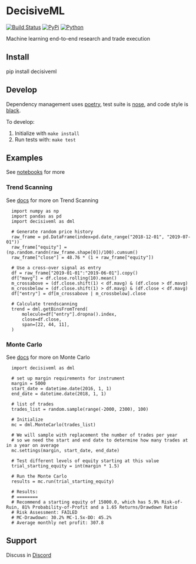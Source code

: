 # DecisiveML
[![Build Status](https://travis-ci.com/decisivealpha/decisiveml.svg?branch=master)](https://travis-ci.com/decisivealpha/decisiveml)
[![PyPi](https://img.shields.io/pypi/v/decisiveml)](https://pypi.org/project/decisiveml/)
[![Python](https://img.shields.io/pypi/pyversions/decisiveml.svg)](https://pypi.org/project/decisiveml/)

Machine learning end-to-end research and trade execution

## Install

pip install decisiveml

## Develop

Dependency management uses [poetry](https://github.com/python-poetry/poetry), test suite is [nose](https://github.com/nose-devs/nose), and code style is [black](https://github.com/psf/black).

To develop:

1. Initialize with `make install`
2. Run tests with: `make test`

## Examples

See [notebooks](https://github.com/decisivealpha/DecisiveML/tree/master/notebooks) for more

### Trend Scanning

See [docs](https://github.com/decisivealpha/DecisiveML/tree/master/docs/trend_scanning.md) for more on Trend Scanning

```
  import numpy as np
  import pandas as pd
  import decisiveml as dml
  
  # Generate random price history
  raw_frame = pd.DataFrame(index=pd.date_range("2018-12-01", "2019-07-01"))
  raw_frame["equity"] = (np.random.randn(raw_frame.shape[0])/100).cumsum()
  raw_frame["close"] = 48.76 * (1 + raw_frame["equity"])
  
  # Use a cross-over signal as entry
  df = raw_frame["2019-01-01":"2019-06-01"].copy()
  df["mavg"] = df.close.rolling(10).mean()
  m_crossabove = (df.close.shift(1) < df.mavg) & (df.close > df.mavg)
  m_crossbelow = (df.close.shift(1) > df.mavg) & (df.close < df.mavg)
  df["entry"] = df[m_crossabove | m_crossbelow].close

  # Calculate trendscanning
  trend = dml.getBinsFromTrend(
      molecule=df["entry"].dropna().index, 
      close=df.close, 
      span=[22, 44, 11],
  )
```

### Monte Carlo

See [docs](https://github.com/decisivealpha/DecisiveML/tree/master/docs/monte_carlo.md) for more on Monte Carlo

```
  import decisiveml as dml

  # set up margin requirements for instrument
  margin = 5000
  start_date = datetime.date(2016, 1, 1)
  end_date = datetime.date(2018, 1, 1)
  
  # list of trades
  trades_list = random.sample(range(-2000, 2300), 100)

  # Initialize
  mc = dml.MonteCarlo(trades_list)

  # We will sample with replacement the number of trades per year
  # so we need the start and end date to determine how many trades at in a year on average
  mc.settings(margin, start_date, end_date)

  # Test different levels of equity starting at this value
  trial_starting_equity = int(margin * 1.5)

  # Run the Monte Carlo
  results = mc.run(trial_starting_equity)

  # Results:
  # ========
  # Recommend a starting equity of 15000.0, which has 5.9% Risk-of-Ruin, 81% Probability-of-Profit and a 1.65 Returns/Drawdown Ratio
  # Risk Assessment: FAILED
  # MC-Drawdown: 30.2% MC-1.5x-DD: 45.2%
  # Average monthly net profit: 307.8

```

## Support

Discuss in [Discord](https://discord.gg/zQRSUhF)
